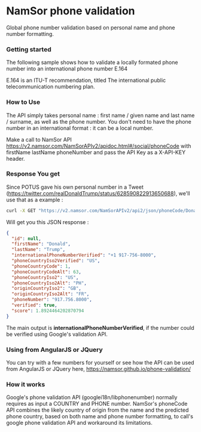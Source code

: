 
# NamSor phone validation
Global phone number validation based on personal name and phone number formatting.


<h3>Getting started</h3>

The following sample shows how to validate a locally formated phone number into an international phone number E.164

E.164 is an ITU-T recommendation, titled The international public telecommunication numbering plan.

<h3>How to Use</h3>

The API simply takes personal name : first name / given name and last name / surname, as well as the phone number. You don't need to have the phone number in an international format : it can be a local number. 

Make a call to NamSor API https://v2.namsor.com/NamSorAPIv2/apidoc.html#/social/phoneCode
with firstName lastName phoneNumber and pass the API Key as a X-API-KEY header.

<h3>Response You get</h3>

Since POTUS gave his own personal number in a Tweet (https://twitter.com/realDonaldTrump/status/628590822913650688), we'll use that as a example :
```bash
curl -X GET "https://v2.namsor.com/NamSorAPIv2/api2/json/phoneCode/Donald/Trump/917.756.8000" -H "accept: application/json" -H "X-API-KEY: <your api key here>"
```

Will get you this JSON response : 
```json
{
  "id": null,
  "firstName": "Donald",
  "lastName": "Trump",
  "internationalPhoneNumberVerified": "+1 917-756-8000",
  "phoneCountryIso2Verified": "US",
  "phoneCountryCode": 1,
  "phoneCountryCodeAlt": 63,
  "phoneCountryIso2": "US",
  "phoneCountryIso2Alt": "PH",
  "originCountryIso2": "GB",
  "originCountryIso2Alt": "FR",
  "phoneNumber": "917.756.8000",
  "verified": true,
  "score": 1.8924464202870794
}
```

The main output is <b>internationalPhoneNumberVerified</b>, if the number could be verified using Google's validation API. 

<h3>Using from AngularJS or JQuery </h3>

You can try with a few numbers for yourself or see how the API can be used from AngularJS or JQuery here,
https://namsor.github.io/phone-validation/

<h3>How it works</h3>

Google's phone validation API (googlei18n/libphonenumber) normally requires as input a COUNTRY and PHONE number. NamSor's phoneCode API combines the likely country of origin from the name and the predicted phone country, based on both name and phone number formatting, to call's google phone validation API and workaround its limitations. 



